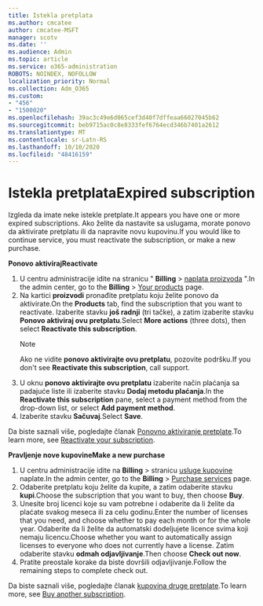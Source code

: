 ```yaml
---
title: Istekla pretplata
ms.author: cmcatee
author: cmcatee-MSFT
manager: scotv
ms.date: ''
ms.audience: Admin
ms.topic: article
ms.service: o365-administration
ROBOTS: NOINDEX, NOFOLLOW
localization_priority: Normal
ms.collection: Adm_O365
ms.custom:
- "456"
- "1500020"
ms.openlocfilehash: 39ac3c49e6d065cef3d40f7dffeaa66027045b62
ms.sourcegitcommit: beb9715ac0c8e8333fef6764ecd346b7401a2612
ms.translationtype: MT
ms.contentlocale: sr-Latn-RS
ms.lasthandoff: 10/10/2020
ms.locfileid: "48416159"
---
```

# <a name="expired-subscription"></a><span data-ttu-id="2f182-102">Istekla pretplata</span><span class="sxs-lookup"><span data-stu-id="2f182-102">Expired subscription</span></span>

<span data-ttu-id="2f182-103">Izgleda da imate neke istekle pretplate.</span><span class="sxs-lookup"><span data-stu-id="2f182-103">It appears you have one or more expired subscriptions.</span></span> <span data-ttu-id="2f182-104">Ako želite da nastavite sa uslugama, morate ponovo da aktivirate pretplatu ili da napravite novu kupovinu.</span><span class="sxs-lookup"><span data-stu-id="2f182-104">If you would like to continue service, you must reactivate the subscription, or make a new purchase.</span></span>
  
<span data-ttu-id="2f182-105">**Ponovo aktiviraj**</span><span class="sxs-lookup"><span data-stu-id="2f182-105">**Reactivate**</span></span>
  
1. <span data-ttu-id="2f182-106">U centru administracije idite na stranicu " **Billing** \> [naplata proizvoda](https://go.microsoft.com/fwlink/p/?linkid=842054) ".</span><span class="sxs-lookup"><span data-stu-id="2f182-106">In the admin center, go to the **Billing** \> [Your products](https://go.microsoft.com/fwlink/p/?linkid=842054) page.</span></span>
2. <span data-ttu-id="2f182-107">Na kartici **proizvodi** pronađite pretplatu koju želite ponovo da aktivirate.</span><span class="sxs-lookup"><span data-stu-id="2f182-107">On the **Products** tab, find the subscription that you want to reactivate.</span></span> <span data-ttu-id="2f182-108">Izaberite stavku **još radnji** (tri tačke), a zatim izaberite stavku **Ponovo aktiviraj ovu pretplatu**.</span><span class="sxs-lookup"><span data-stu-id="2f182-108">Select **More actions** (three dots), then select **Reactivate this subscription**.</span></span>
    > [!NOTE]
    > <span data-ttu-id="2f182-109">Ako ne vidite **ponovo aktivirajte ovu pretplatu**, pozovite podršku.</span><span class="sxs-lookup"><span data-stu-id="2f182-109">If you don't see **Reactivate this subscription**, call support.</span></span>
3. <span data-ttu-id="2f182-110">U oknu **ponovo aktivirajte ovu pretplatu** izaberite način plaćanja sa padajuće liste ili izaberite stavku **Dodaj metodu plaćanja**.</span><span class="sxs-lookup"><span data-stu-id="2f182-110">In the **Reactivate this subscription** pane, select a payment method from the drop-down list, or select **Add payment method**.</span></span>
4. <span data-ttu-id="2f182-111">Izaberite stavku **Sačuvaj**.</span><span class="sxs-lookup"><span data-stu-id="2f182-111">Select **Save**.</span></span>

<span data-ttu-id="2f182-112">Da biste saznali više, pogledajte članak [Ponovno aktiviranje pretplate](https://docs.microsoft.com/microsoft-365/commerce/subscriptions/reactivate-your-subscription).</span><span class="sxs-lookup"><span data-stu-id="2f182-112">To learn more, see [Reactivate your subscription](https://docs.microsoft.com/microsoft-365/commerce/subscriptions/reactivate-your-subscription).</span></span>

<span data-ttu-id="2f182-113">**Pravljenje nove kupovine**</span><span class="sxs-lookup"><span data-stu-id="2f182-113">**Make a new purchase**</span></span>
  
1. <span data-ttu-id="2f182-114">U centru administracije idite na **Billing** \> stranicu [usluge kupovine](https://go.microsoft.com/fwlink/p/?linkid=868433) naplate.</span><span class="sxs-lookup"><span data-stu-id="2f182-114">In the admin center, go to the **Billing** \> [Purchase services](https://go.microsoft.com/fwlink/p/?linkid=868433) page.</span></span>
2. <span data-ttu-id="2f182-115">Odaberite pretplatu koju želite da kupite, a zatim odaberite stavku **kupi**.</span><span class="sxs-lookup"><span data-stu-id="2f182-115">Choose the subscription that you want to buy, then choose **Buy**.</span></span>
3. <span data-ttu-id="2f182-116">Unesite broj licenci koje su vam potrebne i odaberite da li želite da plaćate svakog meseca ili za celu godinu.</span><span class="sxs-lookup"><span data-stu-id="2f182-116">Enter the number of licenses that you need, and choose whether to pay each month or for the whole year.</span></span> <span data-ttu-id="2f182-117">Odaberite da li želite da automatski dodeljujete licence svima koji nemaju licencu.</span><span class="sxs-lookup"><span data-stu-id="2f182-117">Choose whether you want to automatically assign licenses to everyone who does not currently have a license.</span></span> <span data-ttu-id="2f182-118">Zatim odaberite stavku **odmah odjavljivanje**.</span><span class="sxs-lookup"><span data-stu-id="2f182-118">Then choose **Check out now**.</span></span>
4. <span data-ttu-id="2f182-119">Pratite preostale korake da biste dovršili odjavljivanje.</span><span class="sxs-lookup"><span data-stu-id="2f182-119">Follow the remaining steps to complete check out.</span></span>

<span data-ttu-id="2f182-120">Da biste saznali više, pogledajte članak [kupovina druge pretplate](https://docs.microsoft.com/microsoft-365/commerce/buy-another-subscription).</span><span class="sxs-lookup"><span data-stu-id="2f182-120">To learn more, see [Buy another subscription](https://docs.microsoft.com/microsoft-365/commerce/buy-another-subscription).</span></span>